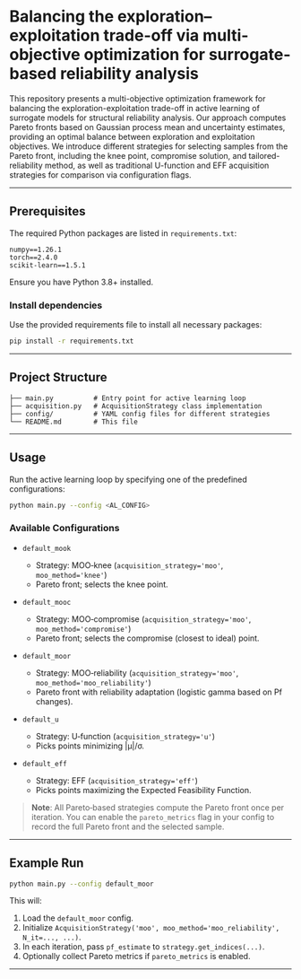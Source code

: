 # Balancing the exploration–exploitation trade-off via multi-objective optimization for surrogate-based reliability analysis

This repository presents a multi-objective optimization framework for balancing the exploration-exploitation trade-off in active learning of surrogate models for structural reliability analysis. Our approach computes Pareto fronts based on Gaussian process mean and uncertainty estimates, providing an optimal balance between exploration and exploitation objectives. We introduce different strategies for selecting samples from the Pareto front, including the knee point, compromise solution, and tailored-reliability method, as well as traditional U-function and EFF acquisition strategies for comparison via configuration flags.

---

## Prerequisites

The required Python packages are listed in `requirements.txt`:

```text
numpy==1.26.1
torch==2.4.0
scikit-learn==1.5.1
```

Ensure you have Python 3.8+ installed.

### Install dependencies

Use the provided requirements file to install all necessary packages:

```bash
pip install -r requirements.txt
```

---

## Project Structure

```
├── main.py          # Entry point for active learning loop
├── acquisition.py   # AcquisitionStrategy class implementation
├── config/          # YAML config files for different strategies
└── README.md        # This file
```

---

## Usage

Run the active learning loop by specifying one of the predefined configurations:

```bash
python main.py --config <AL_CONFIG>
```

### Available Configurations

- `default_mook`

  - Strategy: MOO‑knee (`acquisition_strategy='moo'`, `moo_method='knee'`)
  - Pareto front; selects the knee point.

- `default_mooc`

  - Strategy: MOO‑compromise (`acquisition_strategy='moo'`, `moo_method='compromise'`)
  - Pareto front; selects the compromise (closest to ideal) point.

- `default_moor`

  - Strategy: MOO‑reliability (`acquisition_strategy='moo'`, `moo_method='moo_reliability'`)
  - Pareto front with reliability adaptation (logistic gamma based on Pf changes).

- `default_u`

  - Strategy: U‑function (`acquisition_strategy='u'`)
  - Picks points minimizing |μ|/σ.

- `default_eff`

  - Strategy: EFF (`acquisition_strategy='eff'`)
  - Picks points maximizing the Expected Feasibility Function.
  
> **Note**: All Pareto‑based strategies compute the Pareto front once per iteration. You can enable the `pareto_metrics` flag in your config to record the full Pareto front and the selected sample.

---

## Example Run

```bash
python main.py --config default_moor
```

This will:

1. Load the `default_moor` config.
2. Initialize `AcquisitionStrategy('moo', moo_method='moo_reliability', N_it=..., ...)`.
3. In each iteration, pass `pf_estimate` to `strategy.get_indices(...)`.
4. Optionally collect Pareto metrics if `pareto_metrics` is enabled.

---

